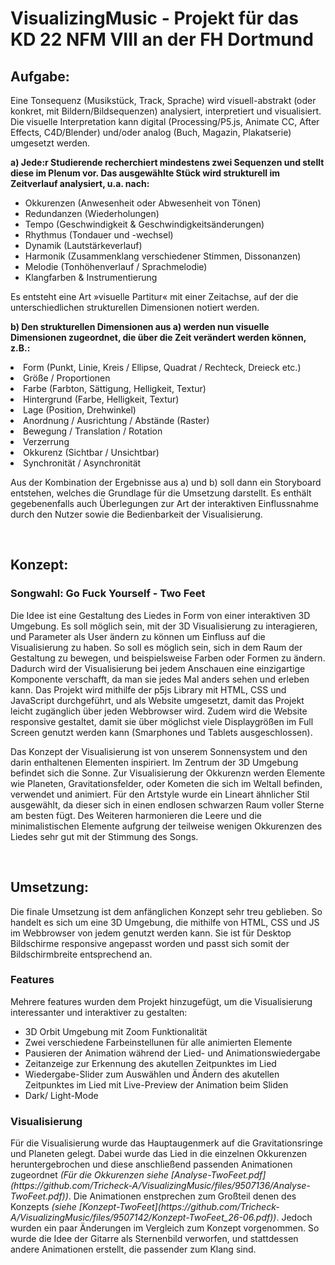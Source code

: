 # VisualizingMusic - Projekt für das KD 22 NFM VIII an der FH Dortmund
<h2>Aufgabe:</h2>
<p>
  Eine Tonsequenz (Musikstück, Track, Sprache) wird visuell-abstrakt
  (oder konkret, mit Bildern/Bildsequenzen) analysiert, interpretiert
  und visualisiert. Die visuelle Interpretation kann digital (Processing/P5.js,
  Animate CC, After Effects, C4D/Blender) und/oder analog (Buch, Magazin,
  Plakatserie) umgesetzt werden.
</p>

<p>
  <strong>
  a) Jede:r Studierende recherchiert mindestens zwei Sequenzen und stellt
  diese im Plenum vor. Das ausgewählte Stück wird strukturell im Zeitverlauf
  analysiert, u.a. nach:
  </strong>
  <ul>
    <li>Okkurenzen (Anwesenheit oder Abwesenheit von Tönen)</li>
    <li>Redundanzen (Wiederholungen)</li>
    <li>Tempo (Geschwindigkeit & Geschwindigkeitsänderungen)</li>
    <li>Rhythmus (Tondauer und -wechsel)</li>
    <li>Dynamik (Lautstärkeverlauf)</li>
    <li>Harmonik (Zusammenklang verschiedener Stimmen, Dissonanzen)</li>
    <li>Melodie (Tonhöhenverlauf / Sprachmelodie)</li>
    <li>Klangfarben & Instrumentierung</li>
  </ul>
</p>
<p>
  Es entsteht eine Art »visuelle Partitur« mit einer Zeitachse, auf der die
  unterschiedlichen strukturellen Dimensionen notiert werden.
</p>
<p>
  <strong>
  b) Den strukturellen Dimensionen aus a) werden nun visuelle Dimensionen
  zugeordnet, die über die Zeit verändert werden können, z.B.:
  </strong
  <ul>
    <li>Form (Punkt, Linie, Kreis / Ellipse, Quadrat / Rechteck, Dreieck etc.)</li>
    <li>Größe / Proportionen</li>
    <li>Farbe (Farbton, Sättigung, Helligkeit, Textur)</li>
    <li>Hintergrund (Farbe, Helligkeit, Textur)</li>
    <li>Lage (Position, Drehwinkel)</li>
    <li>Anordnung / Ausrichtung / Abstände (Raster)</li>
    <li>Bewegung / Translation / Rotation</li>
    <li>Verzerrung</li>
    <li>Okkurenz (Sichtbar / Unsichtbar)</li>
    <li>Synchronität / Asynchronität</li>
  </ul>
</p>
<p>
  Aus der Kombination der Ergebnisse aus a) und b) soll dann ein Storyboard
  entstehen, welches die Grundlage für die Umsetzung darstellt. Es
  enthält gegebenenfalls auch Überlegungen zur Art der interaktiven Einflussnahme
  durch den Nutzer sowie die Bedienbarkeit der Visualisierung.
</p>
<br>



<h2>Konzept:</h2>
<h3>Songwahl: Go Fuck Yourself - Two Feet</h3>
<p>
  Die Idee ist eine Gestaltung des Liedes in Form von einer interaktiven 3D Umgebung. Es soll
  möglich sein, mit der 3D Visualisierung zu interagieren, und Parameter als User ändern zu
  können um Einfluss auf die Visualisierung zu haben. So soll es möglich sein, sich in dem
  Raum der Gestaltung zu bewegen, und beispielsweise Farben oder Formen zu ändern. Dadurch
  wird der Visualisierung bei jedem Anschauen eine einzigartige Komponente verschafft,
  da man sie jedes Mal anders sehen und erleben kann. Das Projekt wird mithilfe der p5js Library
  mit HTML, CSS und JavaScript durchgeführt, und als Website umgesetzt, damit das Projekt
  leicht zugänglich über jeden Webbrowser wird. Zudem wird die Website responsive gestaltet,
  damit sie über möglichst viele Displaygrößen im Full Screen genutzt werden kann (Smarphones
  und Tablets ausgeschlossen).
</p>
<p>
  Das Konzept der Visualisierung ist von unserem Sonnensystem und den darin enthaltenen
  Elementen inspiriert. Im Zentrum der 3D Umgebung befindet sich die Sonne.
  Zur Visualisierung der Okkurenzn werden Elemente wie Planeten, Gravitationsfelder, oder Kometen
  die sich im Weltall befinden, verwendet und animiert. Für den Artstyle wurde ein Lineart
  ähnlicher Stil ausgewählt, da dieser sich in einen endlosen schwarzen Raum voller Sterne
  am besten fügt. Des Weiteren harmonieren die Leere und die minimalistischen Elemente aufgrung
  der teilweise wenigen Okkurenzen des Liedes sehr gut mit der Stimmung des Songs.
</p>
<br>






<h2>Umsetzung:</h2>
<p>
  Die finale Umsetzung ist dem anfänglichen Konzept sehr treu geblieben. So handelt es sich um eine 3D Umgebung,
  die mithilfe von HTML, CSS und JS im Webbrowser von jedem genutzt werden kann. Sie ist für Desktop Bildschirme
  responsive angepasst worden und passt sich somit der Bildschirmbreite entsprechend an. <br>
  
  <h3>Features</h3>
  Mehrere features wurden dem Projekt hinzugefügt, um die Visualisierung interessanter und interaktiver zu gestalten:
  <ul>
    <li>3D Orbit Umgebung mit Zoom Funktionalität</li>
    <li>Zwei verschiedene Farbeinstellunen für alle animierten Elemente</li>
    <li>Pausieren der Animation während der Lied- und Animationswiedergabe</li>
    <li>Zeitanzeige zur Erkennung des akutellen Zeitpunktes im Lied</li>
    <li>Wiedergabe-Slider zum Auswählen und Ändern des akutellen Zeitpunktes im Lied mit Live-Preview der Animation beim Sliden</li>
    <li>Dark/ Light-Mode</li>
  </ul>
  
  <h3>Visualisierung</h3>
  Für die Visualisierung wurde das Hauptaugenmerk auf die Gravitationsringe und Planeten gelegt. Dabei wurde das Lied in die 
  einzelnen Okkurenzen heruntergebrochen und diese anschließend passenden Animationen zugeordnet <i>(Für die Okkurenzen siehe [Analyse-TwoFeet.pdf](https://github.com/Tricheck-A/VisualizingMusic/files/9507136/Analyse-TwoFeet.pdf))</i>.
  Die Animationen enstprechen zum Großteil denen des Konzepts <i>(siehe [Konzept-TwoFeet](https://github.com/Tricheck-A/VisualizingMusic/files/9507142/Konzept-TwoFeet_26-06.pdf))</i>. Jedoch wurden ein paar Änderungen im Vergleich
  zum Konzept vorgenommen. So wurde die Idee der Gitarre als Sternenbild verworfen, und stattdessen andere Animationen erstellt, die
  passender zum Klang sind.
</p>
